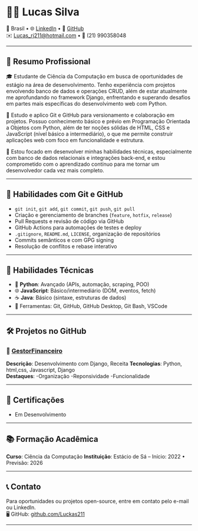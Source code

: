 # 🧑‍💻 Lucas Silva

📍 Brasil • 🌐 [LinkedIn](https://www.linkedin.com/in/lucas-silva-41290532a) • 🐙 [GitHub](https://github.com/Luckas211)  
✉️ Lucas_rj211@hotmail.com • 📱 (21) 990358048

---

## 🚀 Resumo Profissional

🎓 Estudante de Ciência da Computação em busca de oportunidades de estágio na área de desenvolvimento. Tenho experiência com projetos envolvendo banco de dados e operações CRUD, além de estar atualmente me aprofundando no framework Django, enfrentando e superando desafios em partes mais específicas do desenvolvimento web com Python.

📁 Estudo e aplico Git e GitHub para versionamento e colaboração em projetos. Possuo conhecimento básico e prévio em Programação Orientada a Objetos com Python, além de ter noções sólidas de HTML, CSS e JavaScript (nível básico a intermediário), o que me permite construir aplicações web com foco em funcionalidade e estrutura.

🚀 Estou focado em desenvolver minhas habilidades técnicas, especialmente com banco de dados relacionais e integrações back-end, e estou comprometido com o aprendizado contínuo para me tornar um desenvolvedor cada vez mais completo.

---

## 🔧 Habilidades com Git e GitHub

- `git init`, `git add`, `git commit`, `git push`, `git pull`
- Criação e gerenciamento de branches (`feature`, `hotfix`, `release`)
- Pull Requests e revisão de código via GitHub
- GitHub Actions para automações de testes e deploy
- `.gitignore`, `README.md`, `LICENSE`, organização de repositórios
- Commits semânticos e com GPG signing
- Resolução de conflitos e rebase interativo

---

## 🧠 Habilidades Técnicas

- 🐍 **Python**: Avançado (APIs, automação, scraping, POO)
- 🌐 **JavaScript**: Básico/intermediário (DOM, eventos, fetch)
- ☕ **Java**: Básico (sintaxe, estruturas de dados)
- 🔧 Ferramentas: Git, GitHub, GitHub Desktop, Git Bash, VSCode

---

## 🛠 Projetos no GitHub

### 📌 [GestorFinanceiro](https://github.com/Luckas211/gestorfinanceiro)
**Descrição**: Desenvolvimento com Django, Receita
**Tecnologias**: Python, html,css, Javascript, Django  
**Destaques**:
-Organização
-Reponsividade
-Funcionalidade

---

## 📜 Certificações

- Em Desenvolvimento

---

## 📚 Formação Acadêmica

**Curso**: Ciência da Computação 
**Instituição**: Estácio de Sá – Início: 2022 • Previsão: 2026

---

## 📞 Contato

Para oportunidades ou projetos open-source, entre em contato pelo e-mail ou LinkedIn.  
🖥️ GitHub: [github.com/Luckas211](https://github.com/Luckas211)

---


